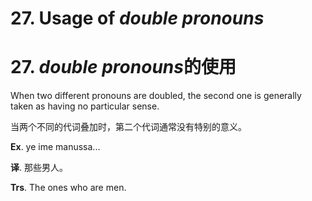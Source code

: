 # **27. Usage of** *double pronouns* 
# 27. *double pronouns***的使用**

   When two different pronouns are doubled, the second one is generally taken as 
having no particular sense.

当两个不同的代词叠加时，第二个代词通常没有特别的意义。

  **Ex**. ye ime manussa... 

  **译**. 那些男人。 

  **Trs**. The ones who are men.